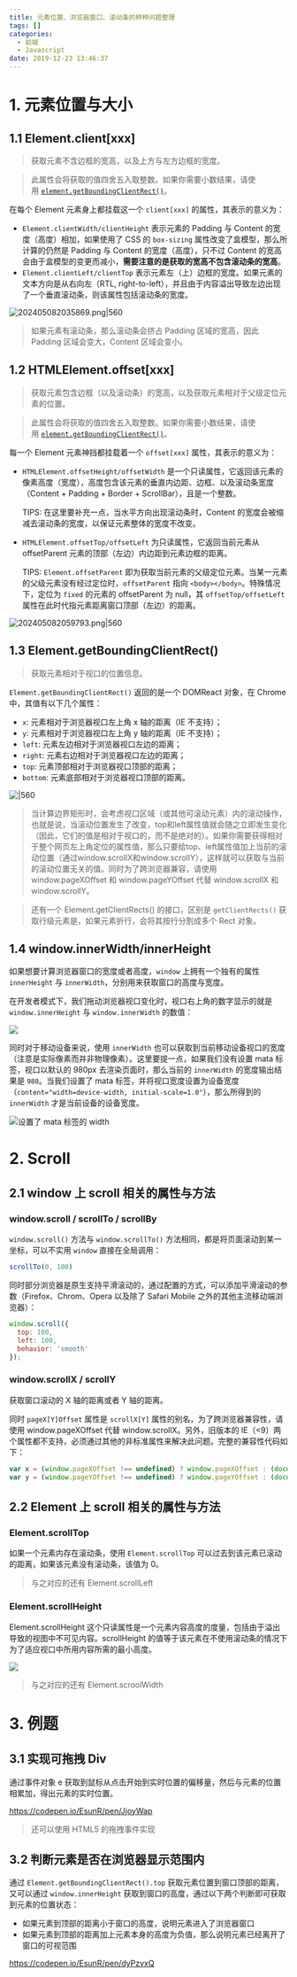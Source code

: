 ```yaml
---
title: 元素位置、浏览器窗口、滚动条的种种问题整理
tags: []
categories:
  - 前端
  - Javascript
date: 2019-12-23 13:46:37
---
```


# 1. 元素位置与大小

## 1.1 Element.client\[xxx\]

> 获取元素不含边框的宽高，以及上方与左方边框的宽度。

> 此属性会将获取的值四舍五入取整数。如果你需要小数结果，请使用 [`element.getBoundingClientRect()`](https://developer.mozilla.org/zh-CN/docs/Web/API/Element/getBoundingClientRect)。

在每个 Element 元素身上都挂载这一个 `client[xxx]` 的属性，其表示的意义为：

- `Element.clientWidth/clientHeight` 表示元素的 Padding 与 Content 的宽度（高度）相加，如果使用了 CSS 的 `box-sizing` 属性改变了盒模型，那么所计算的仍然是 Padding 与 Content 的宽度（高度），只不过 Content 的宽高会由于盒模型的变更而减小，**需要注意的是获取的宽高不包含滚动条的宽高**。
- `Element.clientLeft/clientTop` 表示元素左（上）边框的宽度。如果元素的文本方向是从右向左（RTL, right-to-left），并且由于内容溢出导致左边出现了一个垂直滚动条，则该属性包括滚动条的宽度。

![202405082035869.png|560](https://esunr-image-bed.oss-cn-beijing.aliyuncs.com/picgo/202405082035869.png)

> 如果元素有滚动条，那么滚动条会挤占 Padding 区域的宽高，因此 Padding 区域会变大，Content 区域会变小。

## 1.2 HTMLElement.offset\[xxx\]

> 获取元素包含边框（以及滚动条）的宽高，以及获取元素相对于父级定位元素的位置。

> 此属性会将获取的值四舍五入取整数。如果你需要小数结果，请使用 [`element.getBoundingClientRect()`](https://developer.mozilla.org/zh-CN/docs/Web/API/Element/getBoundingClientRect)。

每一个 Element 元素神挡都挂载着一个 `offset[xxx]` 属性，其表示的意义为：

- `HTMLElement.offsetHeight/offsetWidth` 是一个只读属性，它返回该元素的像素高度（宽度），高度包含该元素的垂直内边距、边框、以及滚动条宽度（Content + Padding + Border + ScrollBar），且是一个整数。
  
  TIPS: 在这里要补充一点，当水平方向出现滚动条时，Content 的宽度会被缩减去滚动条的宽度，以保证元素整体的宽度不改变。

- `HTMLElement.offsetTop/offsetLeft` 为只读属性，它返回当前元素从 offsetParent 元素的顶部（左边）内边距到元素边框的距离。
  
  TIPS: `Element.offsetParent` 即为获取当前元素的父级定位元素。当某一元素的父级元素没有经过定位时，`offsetParent` 指向 `<body></body>`。特殊情况下，定位为 `fixed` 的元素的 offsetParent 为 null，其 `offsetTop/offsetLeft` 属性在此时代指元素距离窗口顶部（左边）的距离。

![202405082059793.png|560](https://esunr-image-bed.oss-cn-beijing.aliyuncs.com/picgo/202405082059793.png)

## 1.3 Element.getBoundingClientRect()

> 获取元素相对于视口的位置信息。

`Element.getBoundingClientRect()` 返回的是一个 DOMReact 对象，在 Chrome 中，其值有以下几个属性：

- `x`: 元素相对于浏览器视口左上角 x 轴的距离（IE 不支持）；
- `y`: 元素相对于浏览器视口左上角 y 轴的距离（IE 不支持）；
- `left`: 元素左边相对于浏览器视口左边的距离；
- `right`: 元素右边相对于浏览器视口左边的距离；
- `top`: 元素顶部相对于浏览器视口顶部的距离；
- `bottom`: 元素底部相对于浏览器视口顶部的距离。

![|560](https://esunr-image-bed.oss-cn-beijing.aliyuncs.com/picgo/202405082111394.png)

> 当计算边界矩形时，会考虑视口区域（或其他可滚动元素）内的滚动操作，也就是说，当滚动位置发生了改变，top和left属性值就会随之立即发生变化（因此，它们的值是相对于视口的，而不是绝对的）。如果你需要获得相对于整个网页左上角定位的属性值，那么只要给top、left属性值加上当前的滚动位置（通过window.scrollX和window.scrollY），这样就可以获取与当前的滚动位置无关的值。同时为了跨浏览器兼容，请使用 window.pageXOffset 和 window.pageYOffset 代替 window.scrollX 和 window.scrollY。

> 还有一个 Element.getClientRects() 的接口，区别是 `getClientRects()` 获取行级元素是，如果元素折行，会将其按行分割成多个 Rect 对象。

## 1.4 window.innerWidth/innerHeight

如果想要计算浏览器窗口的宽度或者高度，`window` 上拥有一个独有的属性 `innerHeight` 与 `innerWidth`，分别用来获取窗口的高度与宽度。

在开发者模式下，我们拖动浏览器视口变化时，视口右上角的数字显示的就是 `window.innerHeight` 与 `window.innerWidth` 的数值：

![](https://esunr-image-bed.oss-cn-beijing.aliyuncs.com/picgo/202405082114800.png)

同时对于移动设备来说，使用 `innerWidth` 也可以获取到当前移动设备视口的宽度（注意是实际像素而并非物理像素）。这里要提一点，如果我们没有设置 mata 标签，视口以默认的 980px 去渲染页面时，那么当前的 `innerWidth` 的宽度输出结果是 `980`。当我们设置了 mata 标签，并将视口宽度设置为设备宽度（`content="width=device-width, initial-scale=1.0"`），那么所得到的 `innerWidth` 才是当前设备的设备宽度。

![设置了 mata 标签的 width](https://i.loli.net/2019/12/23/IpAGFqcZgRMD5nT.png)

# 2. Scroll

## 2.1 window 上 scroll 相关的属性与方法

### window.scroll / scrollTo / scrollBy

`window.scroll()` 方法与 `window.scrollTo()` 方法相同，都是将页面滚动到某一坐标，可以不实用 `window` 直接在全局调用：

```js
scrollTo(0, 100)
```

同时部分浏览器是原生支持平滑滚动的，通过配置的方式，可以添加平滑滚动的参数（Firefox、Chrom、Opera 以及除了 Safari Mobile 之外的其他主流移动端浏览器）：

```js
window.scroll({
  top: 100,
  left: 100,
  behavior: 'smooth'
});
```

### window.scrollX / scrollY

获取窗口滚动的 X 轴的距离或者 Y 轴的距离。

同时 `pageX[Y]Offset` 属性是 `scrollX[Y]` 属性的别名，为了跨浏览器兼容性，请使用 window.pageXOffset 代替 window.scrollX。另外，旧版本的 IE（<9）两个属性都不支持，必须通过其他的非标准属性来解决此问题。完整的兼容性代码如下：

```js
var x = (window.pageXOffset !== undefined) ? window.pageXOffset : (document.documentElement || document.body.parentNode || document.body).scrollLeft;
var y = (window.pageYOffset !== undefined) ? window.pageYOffset : (document.documentElement || document.body.parentNode || document.body).scrollTop;
```

## 2.2 Element 上 scroll 相关的属性与方法 

### Element.scrollTop

如果一个元素内存在滚动条，使用 `Element.scrollTop` 可以过去到该元素已滚动的距离，如果该元素没有滚动条，该值为 0。

> 与之对应的还有 Element.scrollLeft

### Element.scrollHeight

Element.scrollHeight 这个只读属性是一个元素内容高度的度量，包括由于溢出导致的视图中不可见内容。scrollHeight 的值等于该元素在不使用滚动条的情况下为了适应视口中所用内容所需的最小高度。 

![](https://esunr-image-bed.oss-cn-beijing.aliyuncs.com/picgo/202405082118895.png)

> 与之对应的还有 Element.scroolWidth


# 3. 例题

## 3.1 实现可拖拽 Div

通过事件对象 e 获取到鼠标从点击开始到实时位置的偏移量，然后与元素的位置相累加，得出元素的实时位置。

https://codepen.io/EsunR/pen/JjoyWap

> 还可以使用 HTML5 的拖拽事件实现

## 3.2 判断元素是否在浏览器显示范围内

通过 `Element.getBoundingClientRect().top` 获取元素位置到窗口顶部的距离，又可以通过 `window.innerHeight` 获取到窗口的高度，通过以下两个判断即可获取到元素的位置状态：

- 如果元素到顶部的距离小于窗口的高度，说明元素进入了浏览器窗口
- 如果元素到顶部的距离加上元素本身的高度为负值，那么说明元素已经离开了窗口的可视范围

https://codepen.io/EsunR/pen/dyPzvxQ
